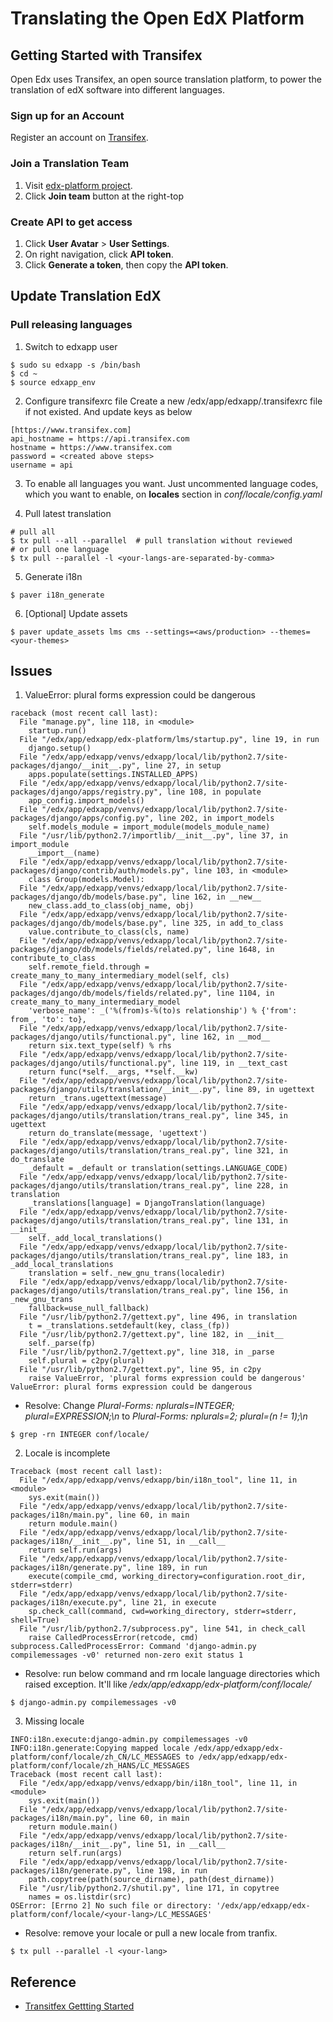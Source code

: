 # Translating the Open EdX Platform

## Getting Started with Transifex
Open Edx uses Transifex, an open source translation platform, to power the translation of edX software into different languages.

### Sign up for an Account
Register an account on [Transifex](www.transifex.com/sigup/).

### Join a Translation Team
1. Visit [edx-platform project](https://www.transifex.com/open-edx/edx-platform).
2. Click **Join team** button at the right-top

### Create API to get access
1. Click **User Avatar** > **User Settings**.
2. On right navigation, click **API token**.
3. Click **Generate a token**, then copy the **API token**.

## Update Translation EdX

### Pull releasing languages
1. Switch to edxapp user
```
$ sudo su edxapp -s /bin/bash
$ cd ~
$ source edxapp_env
```

2. Configure transifexrc file
Create a new /edx/app/edxapp/.transifexrc file if not existed. And update keys as below
```
[https://www.transifex.com]
api_hostname = https://api.transifex.com
hostname = https://www.transifex.com
password = <created above steps>
username = api
```

3. To enable all languages you want. Just uncommented language codes, which you want to enable, on **locales** section in *conf/locale/config.yaml*

4. Pull latest translation
```
# pull all
$ tx pull --all --parallel  # pull translation without reviewed
# or pull one language
$ tx pull --parallel -l <your-langs-are-separated-by-comma>
```

5. Generate i18n
```
$ paver i18n_generate
```

6. [Optional] Update assets
```
$ paver update_assets lms cms --settings=<aws/production> --themes=<your-themes>
```

## Issues
1. ValueError: plural forms expression could be dangerous
```
raceback (most recent call last):
  File "manage.py", line 118, in <module>
    startup.run()
  File "/edx/app/edxapp/edx-platform/lms/startup.py", line 19, in run
    django.setup()
  File "/edx/app/edxapp/venvs/edxapp/local/lib/python2.7/site-packages/django/__init__.py", line 27, in setup
    apps.populate(settings.INSTALLED_APPS)
  File "/edx/app/edxapp/venvs/edxapp/local/lib/python2.7/site-packages/django/apps/registry.py", line 108, in populate
    app_config.import_models()
  File "/edx/app/edxapp/venvs/edxapp/local/lib/python2.7/site-packages/django/apps/config.py", line 202, in import_models
    self.models_module = import_module(models_module_name)
  File "/usr/lib/python2.7/importlib/__init__.py", line 37, in import_module
    __import__(name)
  File "/edx/app/edxapp/venvs/edxapp/local/lib/python2.7/site-packages/django/contrib/auth/models.py", line 103, in <module>
    class Group(models.Model):
  File "/edx/app/edxapp/venvs/edxapp/local/lib/python2.7/site-packages/django/db/models/base.py", line 162, in __new__
    new_class.add_to_class(obj_name, obj)
  File "/edx/app/edxapp/venvs/edxapp/local/lib/python2.7/site-packages/django/db/models/base.py", line 325, in add_to_class
    value.contribute_to_class(cls, name)
  File "/edx/app/edxapp/venvs/edxapp/local/lib/python2.7/site-packages/django/db/models/fields/related.py", line 1648, in contribute_to_class
    self.remote_field.through = create_many_to_many_intermediary_model(self, cls)
  File "/edx/app/edxapp/venvs/edxapp/local/lib/python2.7/site-packages/django/db/models/fields/related.py", line 1104, in create_many_to_many_intermediary_model
    'verbose_name': _('%(from)s-%(to)s relationship') % {'from': from_, 'to': to},
  File "/edx/app/edxapp/venvs/edxapp/local/lib/python2.7/site-packages/django/utils/functional.py", line 162, in __mod__
    return six.text_type(self) % rhs
  File "/edx/app/edxapp/venvs/edxapp/local/lib/python2.7/site-packages/django/utils/functional.py", line 119, in __text_cast
    return func(*self.__args, **self.__kw)
  File "/edx/app/edxapp/venvs/edxapp/local/lib/python2.7/site-packages/django/utils/translation/__init__.py", line 89, in ugettext
    return _trans.ugettext(message)
  File "/edx/app/edxapp/venvs/edxapp/local/lib/python2.7/site-packages/django/utils/translation/trans_real.py", line 345, in ugettext
    return do_translate(message, 'ugettext')
  File "/edx/app/edxapp/venvs/edxapp/local/lib/python2.7/site-packages/django/utils/translation/trans_real.py", line 321, in do_translate
    _default = _default or translation(settings.LANGUAGE_CODE)
  File "/edx/app/edxapp/venvs/edxapp/local/lib/python2.7/site-packages/django/utils/translation/trans_real.py", line 228, in translation
    _translations[language] = DjangoTranslation(language)
  File "/edx/app/edxapp/venvs/edxapp/local/lib/python2.7/site-packages/django/utils/translation/trans_real.py", line 131, in __init__
    self._add_local_translations()
  File "/edx/app/edxapp/venvs/edxapp/local/lib/python2.7/site-packages/django/utils/translation/trans_real.py", line 183, in _add_local_translations
    translation = self._new_gnu_trans(localedir)
  File "/edx/app/edxapp/venvs/edxapp/local/lib/python2.7/site-packages/django/utils/translation/trans_real.py", line 156, in _new_gnu_trans
    fallback=use_null_fallback)
  File "/usr/lib/python2.7/gettext.py", line 496, in translation
    t = _translations.setdefault(key, class_(fp))
  File "/usr/lib/python2.7/gettext.py", line 182, in __init__
    self._parse(fp)
  File "/usr/lib/python2.7/gettext.py", line 318, in _parse
    self.plural = c2py(plural)
  File "/usr/lib/python2.7/gettext.py", line 95, in c2py
    raise ValueError, 'plural forms expression could be dangerous'
ValueError: plural forms expression could be dangerous
```
- Resolve: Change *Plural-Forms: nplurals=INTEGER; plural=EXPRESSION;\n* to *Plural-Forms: nplurals=2; plural=(n != 1);\n*
```
$ grep -rn INTEGER conf/locale/
```

2. Locale is incomplete
```
Traceback (most recent call last):
  File "/edx/app/edxapp/venvs/edxapp/bin/i18n_tool", line 11, in <module>
    sys.exit(main())
  File "/edx/app/edxapp/venvs/edxapp/local/lib/python2.7/site-packages/i18n/main.py", line 60, in main
    return module.main()
  File "/edx/app/edxapp/venvs/edxapp/local/lib/python2.7/site-packages/i18n/__init__.py", line 51, in __call__
    return self.run(args)
  File "/edx/app/edxapp/venvs/edxapp/local/lib/python2.7/site-packages/i18n/generate.py", line 189, in run
    execute(compile_cmd, working_directory=configuration.root_dir, stderr=stderr)
  File "/edx/app/edxapp/venvs/edxapp/local/lib/python2.7/site-packages/i18n/execute.py", line 21, in execute
    sp.check_call(command, cwd=working_directory, stderr=stderr, shell=True)
  File "/usr/lib/python2.7/subprocess.py", line 541, in check_call
    raise CalledProcessError(retcode, cmd)
subprocess.CalledProcessError: Command 'django-admin.py compilemessages -v0' returned non-zero exit status 1
```
- Resolve: run below command and rm locale language directories which raised exception. It'll like */edx/app/edxapp/edx-platform/conf/locale/<locale-lang>*
```
$ django-admin.py compilemessages -v0
```

3. Missing locale
```
INFO:i18n.execute:django-admin.py compilemessages -v0
INFO:i18n.generate:Copying mapped locale /edx/app/edxapp/edx-platform/conf/locale/zh_CN/LC_MESSAGES to /edx/app/edxapp/edx-platform/conf/locale/zh_HANS/LC_MESSAGES
Traceback (most recent call last):
  File "/edx/app/edxapp/venvs/edxapp/bin/i18n_tool", line 11, in <module>
    sys.exit(main())
  File "/edx/app/edxapp/venvs/edxapp/local/lib/python2.7/site-packages/i18n/main.py", line 60, in main
    return module.main()
  File "/edx/app/edxapp/venvs/edxapp/local/lib/python2.7/site-packages/i18n/__init__.py", line 51, in __call__
    return self.run(args)
  File "/edx/app/edxapp/venvs/edxapp/local/lib/python2.7/site-packages/i18n/generate.py", line 198, in run
    path.copytree(path(source_dirname), path(dest_dirname))
  File "/usr/lib/python2.7/shutil.py", line 171, in copytree
    names = os.listdir(src)
OSError: [Errno 2] No such file or directory: '/edx/app/edxapp/edx-platform/conf/locale/<your-lang>/LC_MESSAGES'
```
- Resolve: remove your locale or pull a new locale from tranfix.
```
$ tx pull --parallel -l <your-lang>
```

## Reference
- [Transitfex Gettting Started](https://docs.transifex.com/getting-started-1/translators)
